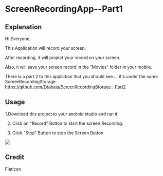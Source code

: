 # ScreenRecordingApp--Part1

## Explanation

Hi Everyone,

This Application will record your screen.

After recording, it will project your record on your screen.

Also, it will save your screen record in the "Movies" folder in your moblie.

There is a part 2 to this appliction that you should see.... 
it's under the name ScreenRecordingStorage: https://github.com/Dtabaja/ScreenRecordingStorage--Part2


## Usage

1.Download this project to your android studio and run it.

2. Click on "Record" Button to start the screen Recording.

3. Click "Stop" Button to stop the Screen Button.

![](assets/ScreenRecordingApp27-02-2021-02_11_08.gif)




## Credit

Flaticon







